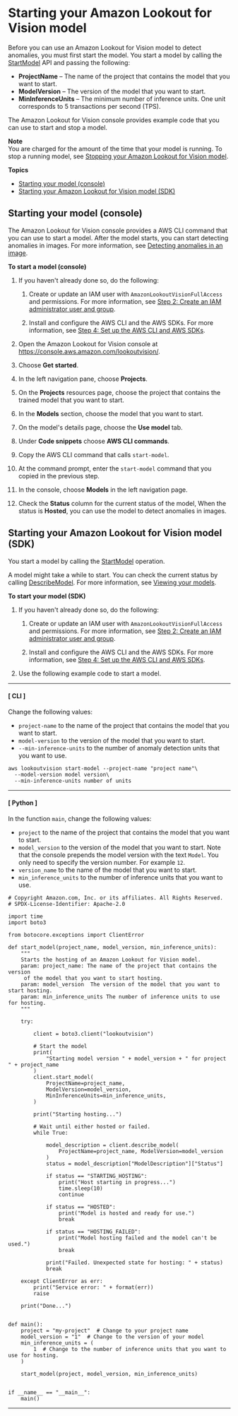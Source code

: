 # Starting your Amazon Lookout for Vision model<a name="run-start-model"></a>



Before you can use an Amazon Lookout for Vision model to detect anomalies, you must first start the model\. You start a model by calling the [StartModel](https://docs.aws.amazon.com/lookout-for-vision/latest/APIReference/API_StartModel) API and passing the following:
+ **ProjectName** – The name of the project that contains the model that you want to start\.
+ **ModelVersion** – The version of the model that you want to start\.
+ **MinInferenceUnits** – The minimum number of inference units\. One unit corresponds to 5 transactions per second \(TPS\)\.

The Amazon Lookout for Vision console provides example code that you can use to start and stop a model\. 

**Note**  
You are charged for the amount of the time that your model is running\. To stop a running model, see [Stopping your Amazon Lookout for Vision model](run-stop-model.md)\. 

**Topics**
+ [Starting your model \(console\)](#start-model-console)
+ [Starting your Amazon Lookout for Vision model \(SDK\)](#start-model-sdk)

## Starting your model \(console\)<a name="start-model-console"></a>

The Amazon Lookout for Vision console provides a AWS CLI command that you can use to start a model\. After the model starts, you can start detecting anomalies in images\. For more information, see [Detecting anomalies in an image](inference-detect-anomalies.md)\.

**To start a model \(console\)**

1. If you haven't already done so, do the following:

   1. Create or update an IAM user with `AmazonLookoutVisionFullAccess` and permissions\. For more information, see [Step 2: Create an IAM administrator user and group](su-account-user.md)\.

   1. Install and configure the AWS CLI and the AWS SDKs\. For more information, see [Step 4: Set up the AWS CLI and AWS SDKs](su-awscli-sdk.md)\.

1. Open the Amazon Lookout for Vision console at [ https://console\.aws\.amazon\.com/lookoutvision/]( https://console.aws.amazon.com/lookoutvision/)\.

1. Choose **Get started**\. 

1. In the left navigation pane, choose **Projects**\.

1. On the **Projects** resources page, choose the project that contains the trained model that you want to start\.

1. In the **Models** section, choose the model that you want to start\. 

1. On the model's details page, choose the **Use model** tab\. 

1. Under **Code snippets** choose **AWS CLI commands**\. 

1. Copy the AWS CLI command that calls `start-model`\.

1. At the command prompt, enter the `start-model` command that you copied in the previous step\. 

1. In the console, choose **Models** in the left navigation page\.

1. Check the **Status** column for the current status of the model, When the status is **Hosted**, you can use the model to detect anomalies in images\. 

## Starting your Amazon Lookout for Vision model \(SDK\)<a name="start-model-sdk"></a>

You start a model by calling the [StartModel](https://docs.aws.amazon.com/lookout-for-vision/latest/APIReference/API_StartModel) operation\.

A model might take a while to start\. You can check the current status by calling [DescribeModel](https://docs.aws.amazon.com/lookout-for-vision/latest/APIReference/API_DescribeModel)\. For more information, see [Viewing your models](view-models.md)\.

**To start your model \(SDK\)**

1. If you haven't already done so, do the following:

   1. Create or update an IAM user with `AmazonLookoutVisionFullAccess` and permissions\. For more information, see [Step 2: Create an IAM administrator user and group](su-account-user.md)\.

   1. Install and configure the AWS CLI and the AWS SDKs\. For more information, see [Step 4: Set up the AWS CLI and AWS SDKs](su-awscli-sdk.md)\.

1. Use the following example code to start a model\.

------
#### [ CLI ]

   Change the following values:
   + `project-name` to the name of the project that contains the model that you want to start\.
   + `model-version` to the version of the model that you want to start\.
   + `--min-inference-units` to the number of anomaly detection units that you want to use\.

   ```
   aws lookoutvision start-model --project-name "project name"\
     --model-version model version\
     --min-inference-units number of units
   ```

------
#### [ Python ]

   In the function `main`, change the following values:
   + `project` to the name of the project that contains the model that you want to start\.
   + `model_version` to the version of the model that you want to start\. Note that the console prepends the model version with the text `Model`\. You only need to specify the version number\. For example `12`\. 
   + `version_name` to the name of the model that you want to start\.
   + `min_inference_units` to the number of inference units that you want to use\.

   ```
   # Copyright Amazon.com, Inc. or its affiliates. All Rights Reserved.
   # SPDX-License-Identifier: Apache-2.0
   
   import time
   import boto3
   
   from botocore.exceptions import ClientError
   
   def start_model(project_name, model_version, min_inference_units):
       """
       Starts the hosting of an Amazon Lookout for Vision model.
       param: project_name: The name of the project that contains the version
        of the model that you want to start hosting.
       param: model_version  The version of the model that you want to start hosting.
       param: min_inference_units The number of inference units to use for hosting.
       """
   
       try:
   
           client = boto3.client("lookoutvision")
   
           # Start the model
           print(
               "Starting model version " + model_version + " for project " + project_name
           )
           client.start_model(
               ProjectName=project_name,
               ModelVersion=model_version,
               MinInferenceUnits=min_inference_units,
           )
   
           print("Starting hosting...")
   
           # Wait until either hosted or failed.
           while True:
   
               model_description = client.describe_model(
                   ProjectName=project_name, ModelVersion=model_version
               )
               status = model_description["ModelDescription"]["Status"]
   
               if status == "STARTING_HOSTING":
                   print("Host starting in progress...")
                   time.sleep(10)
                   continue
   
               if status == "HOSTED":
                   print("Model is hosted and ready for use.")
                   break
   
               if status == "HOSTING_FAILED":
                   print("Model hosting failed and the model can't be used.")
                   break
   
               print("Failed. Unexpected state for hosting: " + status)
               break
   
       except ClientError as err:
           print("Service error: " + format(err))
           raise
   
       print("Done...")
   
   
   def main():
       project = "my-project"  # Change to your project name
       model_version = "1"  # Change to the version of your model
       min_inference_units = (
           1  # Change to the number of inference units that you want to use for hosting.
       )
   
       start_model(project, model_version, min_inference_units)
   
   
   if __name__ == "__main__":
       main()
   ```

------